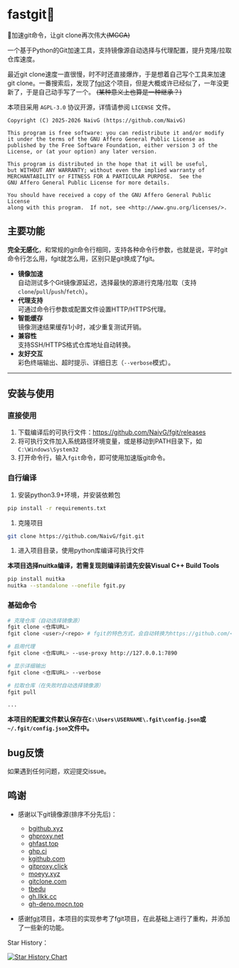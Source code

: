 # fastgit🚀

🚀加速git命令，让git clone再次伟大<s>(MGGA)</s>

一个基于Python的Git加速工具，支持镜像源自动选择与代理配置，提升克隆/拉取仓库速度。

最近git clone速度一直很慢，时不时还直接爆炸，于是想着自己写个工具来加速git clone。一番搜索后，发现了[fgit](https://github.com/fastgh/fgit)这个项目，但是大概或许已经似了，一年没更新了，于是自己动手写了一个。 <s>(某种意义上也算是一种继承？)</s>

本项目采用 `AGPL-3.0` 协议开源，详情请参阅 `LICENSE` 文件。

    Copyright (C) 2025-2026 NaivG (https://github.com/NaivG)

    This program is free software: you can redistribute it and/or modify
    it under the terms of the GNU Affero General Public License as
    published by the Free Software Foundation, either version 3 of the
    License, or (at your option) any later version.

    This program is distributed in the hope that it will be useful,
    but WITHOUT ANY WARRANTY; without even the implied warranty of
    MERCHANTABILITY or FITNESS FOR A PARTICULAR PURPOSE.  See the
    GNU Affero General Public License for more details.

    You should have received a copy of the GNU Affero General Public License
    along with this program.  If not, see <http://www.gnu.org/licenses/>.


## 主要功能

**完全无感化**，和常规的git命令行相同，支持各种命令行参数，也就是说，平时git命令行怎么用，fgit就怎么用，区别只是git换成了fgit。

- **镜像加速**  
  自动测试多个Git镜像源延迟，选择最快的源进行克隆/拉取（支持`clone`/`pull`/`push`/`fetch`）。
- **代理支持**  
  可通过命令行参数或配置文件设置HTTP/HTTPS代理。
- **智能缓存**  
  镜像测速结果缓存1小时，减少重复测试开销。
- **兼容性**  
  支持SSH/HTTPS格式仓库地址自动转换。
- **友好交互**  
  彩色终端输出、超时提示、详细日志（`--verbose`模式）。

---

## 安装与使用

### 直接使用

1. 下载编译后的可执行文件：https://github.com/NaivG/fgit/releases
2. 将可执行文件加入系统路径环境变量，或是移动到PATH目录下，如`C:\Windows\System32`
3. 打开命令行，输入`fgit`命令，即可使用加速版git命令。

### 自行编译

1. 安装python3.9+环境，并安装依赖包
   
```bash
pip install -r requirements.txt
```

1. 克隆项目
   
```bash
git clone https://github.com/NaivG/fgit.git
```

1. 进入项目目录，使用python库编译可执行文件
   
**本项目选择nuitka编译，若需复现则编译前请先安装Visual C++ Build Tools**

```bash
pip install nuitka
nuitka --standalone --onefile fgit.py
```


### 基础命令
```bash
# 克隆仓库（自动选择镜像源）
fgit clone <仓库URL>
fgit clone <user>/<repo> # fgit的特色方式，会自动转换为https://github.com/<user>/<repo>

# 启用代理
fgit clone <仓库URL> --use-proxy http://127.0.0.1:7890

# 显示详细输出
fgit clone <仓库URL> --verbose

# 拉取仓库（在失败时自动选择镜像源）
fgit pull

...
```

**本项目的配置文件默认保存在`C:\Users\USERNAME\.fgit\config.json`或`~/.fgit/config.json`文件中。**

## bug反馈

如果遇到任何问题，欢迎提交issue。

## 鸣谢

- 感谢以下git镜像源(排序不分先后)：
  - [bgithub.xyz](https://bgithub.xyz)
  - [ghproxy.net](https://ghproxy.net)
  - [ghfast.top](https://ghfast.top)
  - [ghp.ci](https://ghp.ci)
  - [kgithub.com](https://kkgithub.com)
  - [gitproxy.click](https://gitproxy.click)
  - [moeyy.xyz](https://github.moeyy.xyz)
  - [gitclone.com](https://gitclone.com)
  - [tbedu](https://github.tbedu.top)
  - [gh.llkk.cc](https://gh.llkk.cc)
  - [gh-deno.mocn.top](https://gh-deno.mocn.top)

- 感谢[fgit](https://github.com/fastgh/fgit)项目，本项目的实现参考了fgit项目，在此基础上进行了重构，并添加了一些新的功能。


Star History：

[![Star History Chart](https://api.star-history.com/svg?repos=NaivG/fgit&type=Date)](https://star-history.com/#NaivG/fgit&Date)